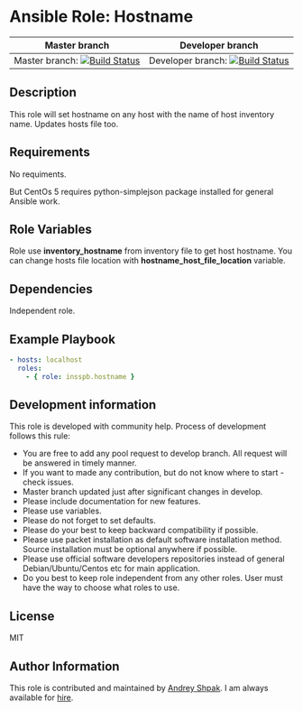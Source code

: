 Ansible Role: Hostname
=========
| Master branch | Developer branch | 
|:---:|:---:|
| Master branch: [![Build Status](https://travis-ci.org/insspb/ansible-role-hostname.svg?branch=master)](https://travis-ci.org/insspb/ansible-role-hostname) | Developer branch: [![Build Status](https://travis-ci.org/insspb/ansible-role-hostname.svg?branch=develop)](https://travis-ci.org/insspb/ansible-role-hostname) |

Description
------------

This role will set hostname on any host with the name of host inventory name.  Updates hosts file too.

Requirements
------------

No requiments.

But CentOs 5 requires python-simplejson package installed for general Ansible work. 

Role Variables
--------------

Role use **inventory_hostname** from inventory file to get host hostname.
You can change hosts file location with **hostname_host_file_location** variable. 

Dependencies
------------

Independent role.

Example Playbook
----------------
```yaml
- hosts: localhost
  roles:
    - { role: insspb.hostname }
```
	
Development information
----------------
This role is developed with community help. 
Process of development follows this rule: 

   - You are free to add any pool request to develop branch. All request will be answered in timely manner. 
   - If you want to made any contribution, but do not know where to start - check issues.
   - Master branch updated just after significant changes in develop.
   - Please include documentation for new features. 
   - Please use variables.
   - Please do not forget to set defaults.
   - Please do your best to keep backward compatibility if possible.
   - Please use packet installation as default software installation method. Source installation must be optional anywhere if possible.
   - Please use official software developers repositories instead of general Debian/Ubuntu/Centos etc for main application. 
   - Do you best to keep role independent from any other roles. User must have the way to choose what roles to use.

License
-------

MIT

Author Information
------------------

This role is contributed and maintained by [Andrey Shpak](http://www.ashpak.ru). I am always available for [hire](https://www.upwork.com/o/profiles/users/_~01a780866aa29e4429/).
